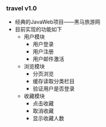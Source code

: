 ### travel v1.0

- 经典的JavaWeb项目——黑马旅游网
- 目前实现的功能如下
  - 用户模块
    - 用户登录
    - 用户注册
    - 用户邮件激活
  - 浏览模块
    - 分页浏览
    - 缓存读取分类栏目
    - 验证用户是否登录
  - 收藏模块
    - 点击收藏
    - 取消收藏
    - 显示收藏人数